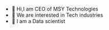 - 👋 Hi,I am CEO of MSY Technologies 
- 👀 We are interested in Tech industries
- 🌱 I am a Data scientist
